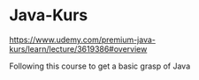# Java-Kurs

https://www.udemy.com/premium-java-kurs/learn/lecture/3619386#overview

Following this course to get a basic grasp of Java
